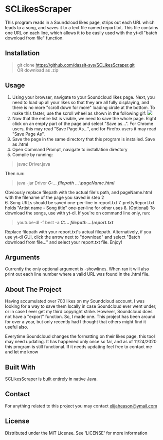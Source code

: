 # SCLikesScraper
This program reads in a Soundcloud likes page, strips out each URL which leads to a song, and saves it to a text file named report.txt. This file contains one URL on each line, which allows it to be easily used with the yt-dl "batch download from file" function.

## Installation
> git clone https://github.com/dassit-sys/SCLikesScraper.git  
OR download as .zip

## Usage
1. Using your browser, navigate to your Soundcloud likes page. Next, you need to load up all your likes so that they are all fully displaying, and there is no more "scroll down for more" loading circle at the bottom. To make this faster, use the scroll wheel as shown in the following gif: ![](https://github.com/dassit-sys/SCLikesScraper/blob/main/2020-11-24%2013-35-18.gif?raw=true)
2. Now that the entire list is visible, we need to save the whole page. Right click on an empty part of the page and select "Save as...". For Chrome users, this may read "Save Page As...", and for Firefox users it may read "Save Page As".
3. Save the page in the same directory that this program is installed. Save as .html
4. Open Command Prompt, navigate to installation directory
5. Compile by running:  
> javac Driver.java  
  
Then run:  
  
> java -jar Driver ***C:\... filepath ...\pageName.html***  
  
Obviously replace filepath with the actual file's path, and pageName.html with the filename of the page you saved in step 2  
6. Song URLs should be saved one-per-line in report.txt
7. prettyReport.txt holds "Artist name - Song title" one-per-line for other uses
8. (Optional) To download the songs, use with yt-dl. If you're on command line only, run:  
> youtube-dl -f best -a ***C:\... filepath ...\report.txt***  
  
Replace filepath with your report.txt's actual filepath.
Alternatively, if you use yt-dl GUI, click the arrow next to "download" and select "Batch download from file..." and select your report.txt file.
Enjoy!

## Arguments
Currently the only optional argument is -showlines. When ran it will also print out each line number where a valid URL was found in the .html file.

## About The Project
Having accumulated over 700 likes on my Soundcloud account, I was looking for a way to save them locally in case Soundcloud ever went under, or in case I ever get my third copyright strike. However, Soundcloud does not have a "export" function. So, I made one. This project has been around for over a year, but only recently had I thought that others might find it useful also.

Everytime Soundcloud changes the formatting on their likes page, this tool may need updating. It has happened only once so far, and as of 11/24/2020 this program is still functional. If it needs updating feel free to contact me and let me know

## Built With
SCLikesScraper is built entirely in native Java.

## Contact
For anything related to this project you may contact elijaheason@ymail.com

## License
Distributed under the MIT License. See 'LICENSE' for more information
